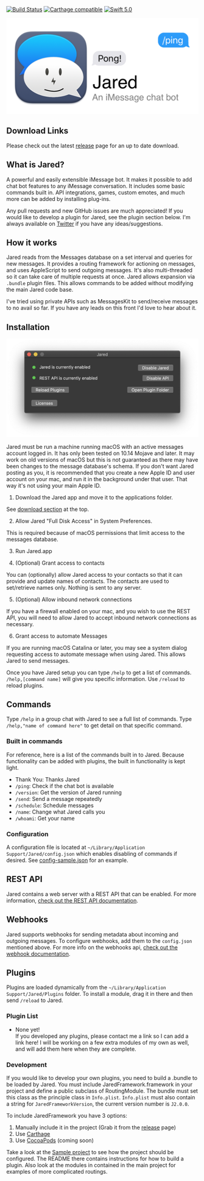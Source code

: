 [![Build Status](https://travis-ci.org/ZekeSnider/Jared.svg?branch=master)](https://travis-ci.org/ZekeSnider/Jared)
[![Carthage compatible](https://img.shields.io/badge/Carthage-compatible-4BC51D.svg?style=flat)](https://github.com/Carthage/Carthage)
[![Swift 5.0](https://img.shields.io/badge/Swift-5.0-orange.svg?style=flat)](https://developer.apple.com/swift/)

<a name='Jared'/>

![Jared - An iMessage chat bot](/Documentation/Screenshots/JaredBanner.png)

<a name='Download'/>

## Download Links  
Please check out the latest [release](https://github.com/ZekeSnider/Jared/releases/latest) page for an up to date download.

## What is Jared?  
A powerful and easily extensible iMessage bot. It makes it possible to add chat bot features to any iMessage conversation. It includes some basic commands built in. API integrations, games, custom emotes, and much more can be added by installing plug-ins. 

Any pull requests and new GitHub issues are much appreciated! If you would like to develop a plugin for Jared, see the plugin section below. I'm always available on [Twitter](https://twitter.com/zekesnider) if you have any ideas/suggestions.

## How it works  
Jared reads from the Messages database on a set interval and queries for new messages. It provides a routing framework for actioning on messages, and uses AppleScript to send outgoing messages. It's also multi-threaded so it can take care of multiple requests at once. Jared allows expansion via `.bundle` plugin files. This allows commands to be added without modifying the main Jared code base. 

I've tried using private APIs such as MessagesKit to send/receive messages to no avail so far. If you have any leads on this front I'd love to hear about it.

## Installation  
![Jared Main Window](/Documentation/Screenshots/MainWindow.png)

Jared must be run a machine running macOS with an active messages account logged in. It has only been tested on 10.14 Mojave and later. It may work on old versions of macOS but this is not guaranteed as there may have been changes to the message database's schema. If you don't want Jared posting as you, it is recommended that you create a new Apple ID and user account on your mac, and run it in the background under that user. That way it's not using your main Apple ID.

1. Download the Jared app and move it to the applications folder.  

See [download section](#Download) at the top. 

2. Allow Jared "Full Disk Access" in System Preferences.

This is required because of macOS permissions that limit access to the messages database. 

3. Run Jared.app

4. (Optional) Grant access to contacts

You can (optionally) allow Jared access to your contacts so that it can provide and update names of contacts. The contacts are used to set/retrieve names only. Nothing is sent to any server.

5. (Optional) Allow inbound network connections

If you have a firewall enabled on your mac, and you wish to use the REST API, you will need to allow Jared to accept inbound network connections as necessary. 

6. Grant access to automate Messages

If you are running macOS Catalina or later, you may see a system dialog requesting access to automate message when using Jared. This allows Jared to send messages.


Once you have Jared setup you can type `/help` to get a list of commands. `/help,[command name]` will give you specific information. Use `/reload` to reload plugins.

## Commands
Type `/help` in a group chat with Jared to see a full list of commands. Type `/help,"name of command here"` to get detail on that specific command. 

### Built in commands
For reference, here is a list of the commands built in to Jared. Because functionality can be added with plugins, the built in functionality is kept light.

+ Thank You: Thanks Jared
+ `/ping`: Check if the chat bot is available
+ `/version`: Get the version of Jared running
+ `/send`: Send a message repeatedly
+ `/schedule`: Schedule messages
+ `/name`: Change what Jared calls you
+ `/whoami`: Get your name

### Configuration  
A configuration file is located at `~/Library/Application Support/Jared/config.json` which enables disabling of commands if desired. See [config-sample.json](Documentation/config-sample.json) for an example.

## REST API
Jared contains a web server with a REST API that can be enabled. For more information, [check out the REST API documentation](Documentation/restapi.md).

## Webhooks
Jared supports webhooks for sending metadata about incoming and outgoing messages. To configure webhooks, add them to the `config.json` mentioned above. For more info on the webhooks api, [check out the webhook documentation](Documentation/webhooks.md).

## Plugins  
Plugins are loaded dynamically from the `~/Library/Application Support/Jared/Plugins` folder. To install a module, drag it in there and then send `/reload` to Jared. 


### Plugin List  
+ None yet!  
If you developed any plugins, please contact me a link so I can add a link here! I will be working on a few extra modules of my own as well, and will add them here when they are complete.

### Development  
If you would like to develop your own plugins, you need to build a .bundle to be loaded by Jared. You must include JaredFramework.framework in your project and define a public subclass of RoutingModule. The bundle must set this class as the principle class in `Info.plist`. `Info.plist` must also contain a string for `JaredFrameworkVersion`, the current version number is `J2.0.0`.

To include JaredFramework you have 3 options:
1. Manually include it in the project (Grab it from the [release](https://github.com/ZekeSnider/Jared/releases/latest) page)
2. Use [Carthage](https://github.com/Carthage/Carthage)
3. Use [CocoaPods](https://cocoapods.org) (coming soon)

Take a look at the [Sample project](/Documentation/SampleModule) to see how the project should be configured. The README there contains instructions for how to build a plugin. Also look at the modules in contained in the main project for examples of more complicated routings.  

